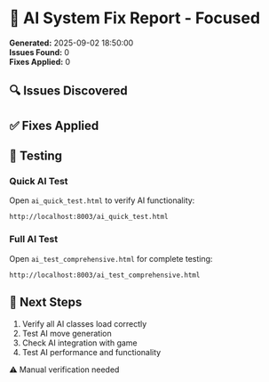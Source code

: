 # 🤖 AI System Fix Report - Focused

**Generated:** 2025-09-02 18:50:00  
**Issues Found:** 0  
**Fixes Applied:** 0

## 🔍 Issues Discovered


## ✅ Fixes Applied



## 🧪 Testing

### Quick AI Test
Open `ai_quick_test.html` to verify AI functionality:
```
http://localhost:8003/ai_quick_test.html
```

### Full AI Test
Open `ai_test_comprehensive.html` for complete testing:
```  
http://localhost:8003/ai_test_comprehensive.html
```

## 🎯 Next Steps

1. Verify all AI classes load correctly
2. Test AI move generation
3. Check AI integration with game
4. Test AI performance and functionality

⚠️ Manual verification needed
